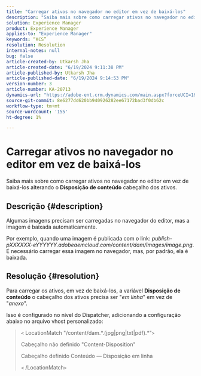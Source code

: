 ```yaml
---
title: "Carregar ativos no navegador no editor em vez de baixá-los"
description: "Saiba mais sobre como carregar ativos no navegador no editor."
solution: Experience Manager
product: Experience Manager
applies-to: "Experience Manager"
keywords: “KCS”
resolution: Resolution
internal-notes: null
bug: false
article-created-by: Utkarsh Jha
article-created-date: "6/19/2024 9:11:38 PM"
article-published-by: Utkarsh Jha
article-published-date: "6/19/2024 9:14:53 PM"
version-number: 3
article-number: KA-20713
dynamics-url: "https://adobe-ent.crm.dynamics.com/main.aspx?forceUCI=1&pagetype=entityrecord&etn=knowledgearticle&id=0b45ae82-802e-ef11-840a-00224809e160"
source-git-commit: 8e6277dd620bb940926282ee67172bad3f0db62c
workflow-type: tm+mt
source-wordcount: '155'
ht-degree: 1%

---
```


# Carregar ativos no navegador no editor em vez de baixá-los


Saiba mais sobre como carregar ativos no navegador no editor em vez de baixá-los alterando o <b>Disposição de conteúdo</b> cabeçalho dos ativos.

## Descrição {#description}


Algumas imagens precisam ser carregadas no navegador do editor, mas a imagem é baixada automaticamente.

Por exemplo, quando uma imagem é publicada com o link: *publish-pXXXXXX-eYYYYYY.adobeaemcloud.com/content/dam/images/image.png*. É necessário carregar essa imagem no navegador, mas, por padrão, ela é baixada.


## Resolução {#resolution}


Para carregar os ativos, em vez de baixá-los, a variável <b>Disposição de conteúdo</b> o cabeçalho dos ativos precisa ser &quot;*em linha*&quot; em vez de &quot;*anexo*&quot;.

Isso é configurado no nível do Dispatcher, adicionando a configuração abaixo no arquivo vhost personalizado:




> `<` LocationMatch &quot;\/content\/dam.\*\.(jpg|png|txt|pdf).\*&quot;`>`
> 
> Cabeçalho não definido &quot;Content-Disposition&quot;
> 
> Cabeçalho definido Conteúdo — Disposição em linha
> 
> `<` /LocationMatch`>`





